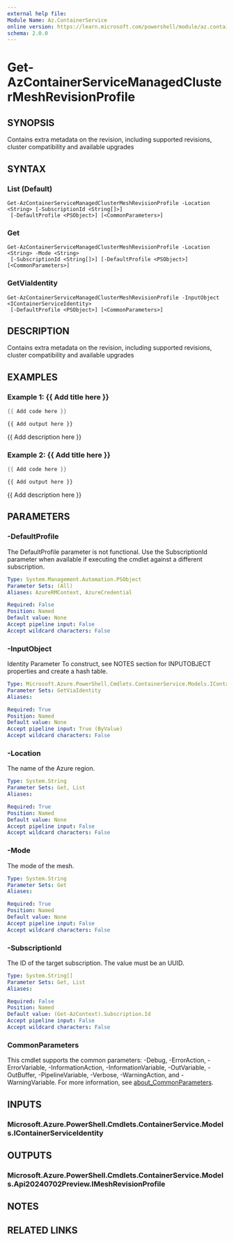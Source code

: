 ```yaml
---
external help file:
Module Name: Az.ContainerService
online version: https://learn.microsoft.com/powershell/module/az.containerservice/get-azcontainerservicemanagedclustermeshrevisionprofile
schema: 2.0.0
---
```


# Get-AzContainerServiceManagedClusterMeshRevisionProfile

## SYNOPSIS
Contains extra metadata on the revision, including supported revisions, cluster compatibility and available upgrades

## SYNTAX

### List (Default)
```
Get-AzContainerServiceManagedClusterMeshRevisionProfile -Location <String> [-SubscriptionId <String[]>]
 [-DefaultProfile <PSObject>] [<CommonParameters>]
```

### Get
```
Get-AzContainerServiceManagedClusterMeshRevisionProfile -Location <String> -Mode <String>
 [-SubscriptionId <String[]>] [-DefaultProfile <PSObject>] [<CommonParameters>]
```

### GetViaIdentity
```
Get-AzContainerServiceManagedClusterMeshRevisionProfile -InputObject <IContainerServiceIdentity>
 [-DefaultProfile <PSObject>] [<CommonParameters>]
```

## DESCRIPTION
Contains extra metadata on the revision, including supported revisions, cluster compatibility and available upgrades

## EXAMPLES

### Example 1: {{ Add title here }}
```powershell
{{ Add code here }}
```

```output
{{ Add output here }}
```

{{ Add description here }}

### Example 2: {{ Add title here }}
```powershell
{{ Add code here }}
```

```output
{{ Add output here }}
```

{{ Add description here }}

## PARAMETERS

### -DefaultProfile
The DefaultProfile parameter is not functional.
Use the SubscriptionId parameter when available if executing the cmdlet against a different subscription.

```yaml
Type: System.Management.Automation.PSObject
Parameter Sets: (All)
Aliases: AzureRMContext, AzureCredential

Required: False
Position: Named
Default value: None
Accept pipeline input: False
Accept wildcard characters: False
```

### -InputObject
Identity Parameter
To construct, see NOTES section for INPUTOBJECT properties and create a hash table.

```yaml
Type: Microsoft.Azure.PowerShell.Cmdlets.ContainerService.Models.IContainerServiceIdentity
Parameter Sets: GetViaIdentity
Aliases:

Required: True
Position: Named
Default value: None
Accept pipeline input: True (ByValue)
Accept wildcard characters: False
```

### -Location
The name of the Azure region.

```yaml
Type: System.String
Parameter Sets: Get, List
Aliases:

Required: True
Position: Named
Default value: None
Accept pipeline input: False
Accept wildcard characters: False
```

### -Mode
The mode of the mesh.

```yaml
Type: System.String
Parameter Sets: Get
Aliases:

Required: True
Position: Named
Default value: None
Accept pipeline input: False
Accept wildcard characters: False
```

### -SubscriptionId
The ID of the target subscription.
The value must be an UUID.

```yaml
Type: System.String[]
Parameter Sets: Get, List
Aliases:

Required: False
Position: Named
Default value: (Get-AzContext).Subscription.Id
Accept pipeline input: False
Accept wildcard characters: False
```

### CommonParameters
This cmdlet supports the common parameters: -Debug, -ErrorAction, -ErrorVariable, -InformationAction, -InformationVariable, -OutVariable, -OutBuffer, -PipelineVariable, -Verbose, -WarningAction, and -WarningVariable. For more information, see [about_CommonParameters](http://go.microsoft.com/fwlink/?LinkID=113216).

## INPUTS

### Microsoft.Azure.PowerShell.Cmdlets.ContainerService.Models.IContainerServiceIdentity

## OUTPUTS

### Microsoft.Azure.PowerShell.Cmdlets.ContainerService.Models.Api20240702Preview.IMeshRevisionProfile

## NOTES

## RELATED LINKS

